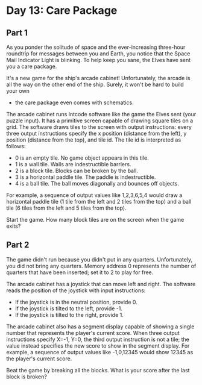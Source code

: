 # Day 13: Care Package

## Part 1

As you ponder the solitude of space and the ever-increasing three-hour roundtrip
for messages between you and Earth, you notice that the Space Mail Indicator
Light is blinking. To help keep you sane, the Elves have sent you a care
package.

It's a new game for the ship's arcade cabinet! Unfortunately, the arcade is all
the way on the other end of the ship. Surely, it won't be hard to build your own
- the care package even comes with schematics.

The arcade cabinet runs Intcode software like the game the Elves sent (your
puzzle input). It has a primitive screen capable of drawing square tiles on a
grid. The software draws tiles to the screen with output instructions: every
three output instructions specify the x position (distance from the left), y
position (distance from the top), and tile id. The tile id is interpreted as
follows:

- 0 is an empty tile. No game object appears in this tile.
- 1 is a wall tile. Walls are indestructible barriers.
- 2 is a block tile. Blocks can be broken by the ball.
- 3 is a horizontal paddle tile. The paddle is indestructible.
- 4 is a ball tile. The ball moves diagonally and bounces off objects.

For example, a sequence of output values like 1,2,3,6,5,4 would draw a
horizontal paddle tile (1 tile from the left and 2 tiles from the top) and a
ball tile (6 tiles from the left and 5 tiles from the top).

Start the game. How many block tiles are on the screen when the game exits?

## Part 2

The game didn't run because you didn't put in any quarters. Unfortunately, you
did not bring any quarters. Memory address 0 represents the number of quarters
that have been inserted; set it to 2 to play for free.

The arcade cabinet has a joystick that can move left and right. The software
reads the position of the joystick with input instructions:

- If the joystick is in the neutral position, provide 0.
- If the joystick is tilted to the left, provide -1.
- If the joystick is tilted to the right, provide 1.

The arcade cabinet also has a segment display capable of showing a single number
that represents the player's current score. When three output instructions
specify X=-1, Y=0, the third output instruction is not a tile; the value instead
specifies the new score to show in the segment display. For example, a sequence
of output values like -1,0,12345 would show 12345 as the player's current score.

Beat the game by breaking all the blocks. What is your score after the last
block is broken?